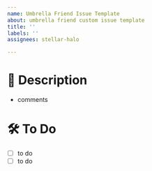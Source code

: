 ```yaml
---
name: Umbrella Friend Issue Template
about: umbrella friend custom issue template
title: ''
labels: ''
assignees: stellar-halo

---
```


# 💫 Description
* comments

# 🛠️ To Do
- [ ] to do
- [ ] to do
